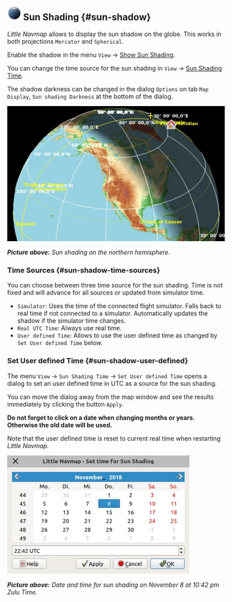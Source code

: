 ## ![Sun Shading](../images/icons/mapshadow.png "Sun Shading") Sun Shading {#sun-shadow}

_Little Navmap_ allows to display the sun shadow on the globe. This works in both projections `Mercator` and `Spherical`.

Enable the shadow in the menu `View` -&gt; [Show Sun Shading](MENUS.md#show-sun-shading).

You can change the time source for the sun shading in `View` -&gt; [Sun Shading Time](MENUS.md#show-sun-shading-time ).

The shadow darkness can be changed in the dialog `Options` on tab `Map Display`, `Sun shading Darkness` at the bottom of the dialog.

![Sun Shading](../images/sunshadow.jpg)

_**Picture above:** Sun shading on the northern hemisphere._

### Time Sources {#sun-shadow-time-sources}

You can choose between three time source for the sun shading. Time is not fixed and will advance for all sources or updated from simulator time.

* `Simulator`: Uses the time of the connected flight simulator. Falls back to real time if not connected to a simulator. Automatically updates the shadow if the simulator time changes.
* `Real UTC Time`: Always use real time.
* `User defined Time`: Allows to use the user defined time as changed by `Set User defined Time` below. 

### Set User defined Time {#sun-shadow-user-defined}

The menu `View` -&gt; `Sun Shading Time` -&gt; `Set User defined Time` opens a dialog to set an user defined time in UTC as a source for the sun shading.

You can move the dialog away from the map window and see the results immediately by clicking the button `Apply`.

**Do not forget to click on a date when changing months or years. Otherwise the old date will be used.**

Note that the user defined time is reset to current real time when restarting _Little Navmap_.

![Date and Time for Sun Shading](../images/sunshadowtime.jpg)

_**Picture above:** Date and time for sun shading on November 8 at 10:42 pm Zulu Time._
